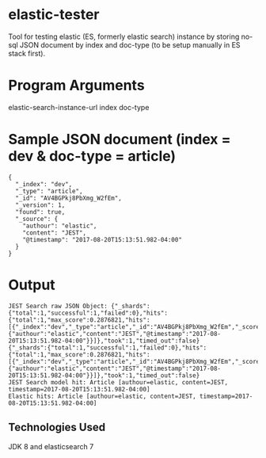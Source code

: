 # elastic-tester
Tool for testing elastic (ES, formerly elastic search) instance by storing no-sql JSON document by index and doc-type (to be setup manually in ES stack first).

# Program Arguments
elastic-search-instance-url index doc-type

# Sample JSON document (index = dev & doc-type = article)
```
{
  "_index": "dev",
  "_type": "article",
  "_id": "AV4BGPkj8PbXmg_W2fEm",
  "_version": 1,
  "found": true,
  "_source": {
    "authour": "elastic",
    "content": "JEST",
    "@timestamp": "2017-08-20T15:13:51.982-04:00"
  }
}
```

# Output
```
JEST Search raw JSON Object: {"_shards":{"total":1,"successful":1,"failed":0},"hits":{"total":1,"max_score":0.2876821,"hits":[{"_index":"dev","_type":"article","_id":"AV4BGPkj8PbXmg_W2fEm","_score":0.2876821,"_source":{"authour":"elastic","content":"JEST","@timestamp":"2017-08-20T15:13:51.982-04:00"}}]},"took":1,"timed_out":false}
{"_shards":{"total":1,"successful":1,"failed":0},"hits":{"total":1,"max_score":0.2876821,"hits":[{"_index":"dev","_type":"article","_id":"AV4BGPkj8PbXmg_W2fEm","_score":0.2876821,"_source":{"authour":"elastic","content":"JEST","@timestamp":"2017-08-20T15:13:51.982-04:00"}}]},"took":1,"timed_out":false}
JEST Search model hit: Article [authour=elastic, content=JEST, timestamp=2017-08-20T15:13:51.982-04:00]
Elastic hits: Article [authour=elastic, content=JEST, timestamp=2017-08-20T15:13:51.982-04:00]
```

## Technologies Used
JDK 8 and elasticsearch 7
